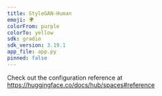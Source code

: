 ```yaml
---
title: StyleGAN-Human
emoji: 🌍
colorFrom: purple
colorTo: yellow
sdk: gradio
sdk_version: 3.19.1
app_file: app.py
pinned: false
---
```


Check out the configuration reference at https://huggingface.co/docs/hub/spaces#reference
